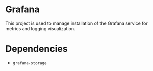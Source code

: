 Grafana
=======
This project is used to manage installation of the Grafana service for metrics
and logging visualization.

Dependencies
============
- `grafana-storage`
